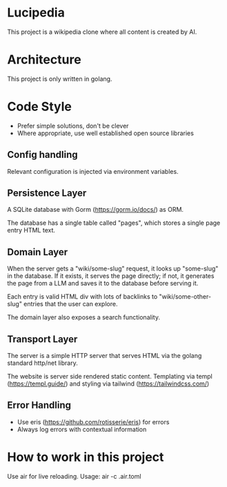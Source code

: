# Lucipedia

This project is a wikipedia clone where all content is created by AI.

# Architecture

This project is only written in golang.

# Code Style

- Prefer simple solutions, don't be clever
- Where appropriate, use well established open source libraries

## Config handling

Relevant configuration is injected via environment variables.

## Persistence Layer

A SQLite database with Gorm (https://gorm.io/docs/) as ORM.

The database has a single table called "pages", which stores a single page entry HTML text.

## Domain Layer

When the server gets a "wiki/some-slug" request, it looks up "some-slug" in the database. If it exists, it serves the page directly; if not, it generates the page from a LLM and saves it to the database before serving it.

Each entry is valid HTML div with lots of backlinks to "wiki/some-other-slug" entries that the user can explore.

The domain layer also exposes a search functionality.


## Transport Layer

The server is a simple HTTP server that serves HTML via the golang standard http/net library.

The website is server side rendered static content. Templating via templ (https://templ.guide/) and styling via tailwind (https://tailwindcss.com/)

## Error Handling
- Use eris (https://github.com/rotisserie/eris) for errors
- Always log errors with contextual information

# How to work in this project
Use air for live reloading. Usage:
air -c .air.toml
